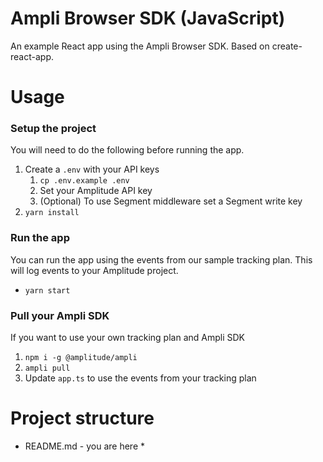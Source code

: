 # Ampli Browser SDK (JavaScript)
An example React app using the Ampli Browser SDK. Based on create-react-app.

# Usage

### Setup the project
You will need to do the following before running the app.
1. Create a `.env` with your API keys
    1. `cp .env.example .env`
    2. Set your Amplitude API key
    3. (Optional) To use Segment middleware set a Segment write key
2. `yarn install`

### Run the app
You can run the app using the events from our sample tracking plan.
This will log events to your Amplitude project.
* `yarn start`

### Pull your Ampli SDK
If you want to use your own tracking plan and Ampli SDK
1. `npm i -g @amplitude/ampli`
2. `ampli pull`
3. Update `app.ts` to use the events from your tracking plan

# Project structure
* README.md - you are here *
